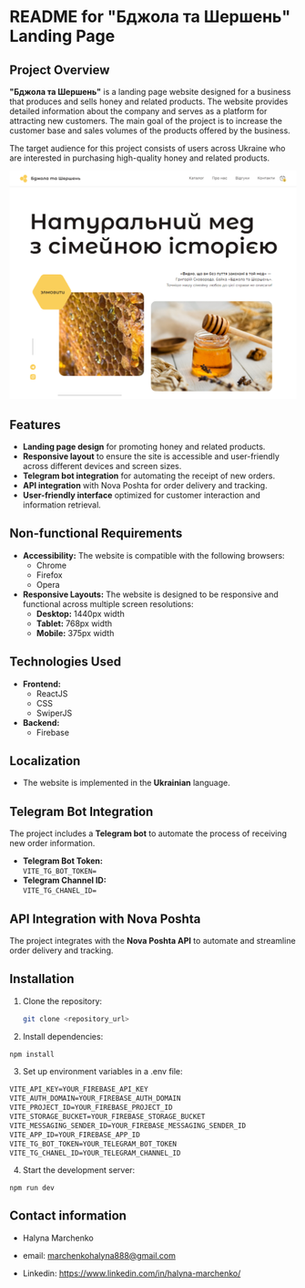 # README for "Бджола та Шершень" Landing Page

## Project Overview

**"Бджола та Шершень"** is a landing page website designed for a business that produces and sells honey and related products. The website provides detailed information about the company and serves as a platform for attracting new customers. The main goal of the project is to increase the customer base and sales volumes of the products offered by the business.

The target audience for this project consists of users across Ukraine who are interested in purchasing high-quality honey and related products.

![Home page](./public/homePage.png)

## Features

- **Landing page design** for promoting honey and related products.
- **Responsive layout** to ensure the site is accessible and user-friendly across different devices and screen sizes.
- **Telegram bot integration** for automating the receipt of new orders.
- **API integration** with Nova Poshta for order delivery and tracking.
- **User-friendly interface** optimized for customer interaction and information retrieval.

## Non-functional Requirements

- **Accessibility:** The website is compatible with the following browsers:
  - Chrome
  - Firefox
  - Opera
- **Responsive Layouts:** The website is designed to be responsive and functional across multiple screen resolutions:
  - **Desktop:** 1440px width
  - **Tablet:** 768px width
  - **Mobile:** 375px width

## Technologies Used

- **Frontend:**
  - ReactJS
  - CSS
  - SwiperJS
- **Backend:**
  - Firebase

## Localization

- The website is implemented in the **Ukrainian** language.

## Telegram Bot Integration

The project includes a **Telegram bot** to automate the process of receiving new order information.

- **Telegram Bot Token:**  
  `VITE_TG_BOT_TOKEN=`
- **Telegram Channel ID:**  
  `VITE_TG_CHANEL_ID=`

## API Integration with Nova Poshta

The project integrates with the **Nova Poshta API** to automate and streamline order delivery and tracking.

## Installation

1. Clone the repository:
   ```bash
   git clone <repository_url>
2. Install dependencies:
```
npm install
```
3. Set up environment variables in a .env file:
```
VITE_API_KEY=YOUR_FIREBASE_API_KEY
VITE_AUTH_DOMAIN=YOUR_FIREBASE_AUTH_DOMAIN
VITE_PROJECT_ID=YOUR_FIREBASE_PROJECT_ID
VITE_STORAGE_BUCKET=YOUR_FIREBASE_STORAGE_BUCKET
VITE_MESSAGING_SENDER_ID=YOUR_FIREBASE_MESSAGING_SENDER_ID
VITE_APP_ID=YOUR_FIREBASE_APP_ID
VITE_TG_BOT_TOKEN=YOUR_TELEGRAM_BOT_TOKEN
VITE_TG_CHANEL_ID=YOUR_TELEGRAM_CHANNEL_ID
```
4. Start the development server:
```
npm run dev
```
## Contact information

- Halyna Marchenko

- email: marchenkohalyna888@gmail.com
- Linkedin: https://www.linkedin.com/in/halyna-marchenko/

